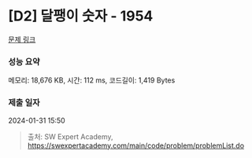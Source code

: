# [D2] 달팽이 숫자 - 1954 

[문제 링크](https://swexpertacademy.com/main/code/problem/problemDetail.do?contestProbId=AV5PobmqAPoDFAUq) 

### 성능 요약

메모리: 18,676 KB, 시간: 112 ms, 코드길이: 1,419 Bytes

### 제출 일자

2024-01-31 15:50



> 출처: SW Expert Academy, https://swexpertacademy.com/main/code/problem/problemList.do